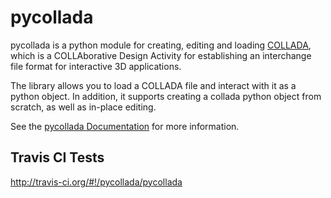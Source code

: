 pycollada
=========

pycollada is a python module for creating, editing and loading
[COLLADA](http://www.collada.org/), which is a COLLAborative Design Activity
for establishing an interchange file format for interactive 3D applications.

The library allows you to load a COLLADA file and interact with it as a python
object. In addition, it supports creating a collada python object from scratch,
as well as in-place editing.

See the [pycollada Documentation](http://pycollada.github.com/) for more
information.

Travis CI Tests
---------------
http://travis-ci.org/#!/pycollada/pycollada

